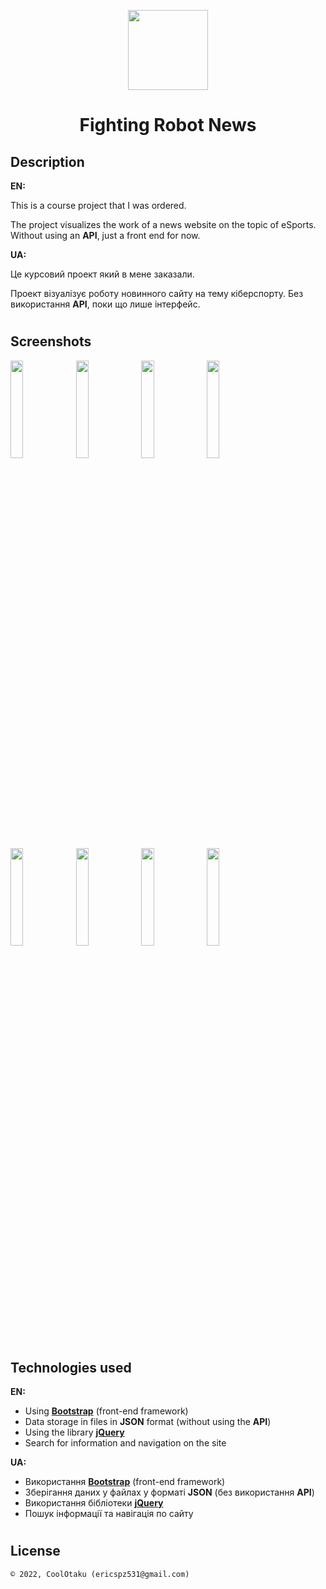 <p align="center"><img width="128" height="128" src="assets/img/logo.png"/></p>
<h1 align="center">Fighting Robot News</h1>

## Description
<b>EN:</b>

This is a course project that I was ordered.

The project visualizes the work of a news website on the topic of eSports. Without using an **API**, just a front end for now.

<b>UA:</b>

Це курсовий проект який в мене заказали.

Проект візуалізує роботу новинного сайту на тему кіберспорту. Без використання **API**, поки що лише інтерфейс.

#
## Screenshots
<p>
  <img src="screens/s1.png" height="20%"/>
  <img src="screens/s2.png" height="20%"/>
  <img src="screens/s3.png" height="20%"/>
  <img src="screens/s4.png" height="20%"/>
  <img src="screens/sm1.png" height="20%"/>
  <img src="screens/sm2.png" height="20%"/>
  <img src="screens/sm3.png" height="20%"/>
  <img src="screens/sm4.png" height="20%"/>
</p>

#
## Technologies used
<b>EN:</b>
- Using [**Bootstrap**](https://getbootstrap.com) (front-end framework)
- Data storage in files in **JSON** format (without using the **API**)
- Using the library [**jQuery**](https://jquery.com)
- Search for information and navigation on the site

<b>UA:</b>
- Використання [**Bootstrap**](https://getbootstrap.com) (front-end framework)
- Зберігання даних у файлах у форматі **JSON** (без використання **API**)
- Використання бібліотеки [**jQuery**](https://jquery.com)
- Пошук інформації та навігація по сайту

#
## License
```
© 2022, CoolOtaku (ericspz531@gmail.com)
```
